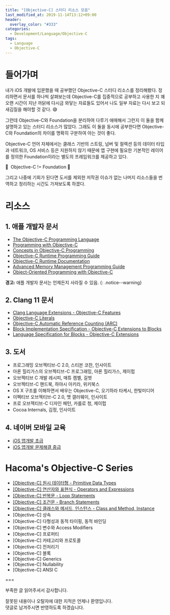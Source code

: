 ```yaml
---
title: "[Objective-C] 스터디 리소스 모음"
last_modified_at: 2019-11-14T13:12+09:00
header:
  overlay_color: "#333"
categories:
  - Development/Language/Objective-C
tags:
  - Language
  - Objective-C
---
```


# 들어가며

내가 iOS 개발에 입문했을 때 공부했던 Objective-C 스터디 리소스를 정리해봤다. 정리하면서 문서를 하나씩 살펴보는데 Objective-C를 집중적으로 공부하고 사용한 지
꽤 오랜 시간이 지난 까닭에 다시금 와닿는 자료들도 있어서 나도 일부 자료는 다시 보고 되새김질을 해야할 것 같다. 😅

그런데 Objective-C와 Foundation을 분리하여 다루기 애매해서 그런지 이 둘을 함께 설명하고 있는 스터디 리소스가 많았다. 그래도 이 둘을 동시에 공부한다면 Objective-C와 Foundation의 차이를 명확히 구분하여 아는 것이 좋다.

Objective-C 언어 자체에서는 클래스 기반의 스트링, 넘버 및 컬렉션 등의 데이터 타입과 네트워크, OS 서비스 등은 지원하지 않기 때문에 앱 구현에 필요한 기본적인 레이어를 정의한 Foundation이라는 별도의 프레임워크를 제공하고 있다.

🌟&nbsp; Objective-C != Foundation 🌟

그리고 나중에 기회가 된다면 도서를 제외한 저작권 이슈가 없는 나머지 리소스들을 번역하고 정리하는 시간도 가져보도록 하겠다.

# 리소스

## 1. 애플 개발자 문서

- [The Objective-C Programming Language](https://developer.apple.com/library/archive/documentation/Cocoa/Conceptual/ObjectiveC/Introduction/introObjectiveC.html)
- [Programming with Objective-C](https://developer.apple.com/library/archive/documentation/Cocoa/Conceptual/ProgrammingWithObjectiveC/Introduction/Introduction.html)
- [Concepts in Objective-C Programming](https://developer.apple.com/library/archive/documentation/General/Conceptual/CocoaEncyclopedia/Introduction/Introduction.html#//apple_ref/doc/uid/TP40010810)
- [Objective-C Runtime Programming Guide](https://developer.apple.com/library/archive/documentation/Cocoa/Conceptual/ObjCRuntimeGuide/Introduction/Introduction.html#//apple_ref/doc/uid/TP40008048)
- [Objective-C Runtime Documentation](https://developer.apple.com/documentation/objectivec/objective-c_runtime)
- [Advanced Memory Management Programming Guide](https://developer.apple.com/library/archive/documentation/Cocoa/Conceptual/MemoryMgmt/Articles/MemoryMgmt.html#//apple_ref/doc/uid/10000011i)
- [Object-Oriented Programming with Objective-C](https://developer.apple.com/library/archive/documentation/Cocoa/Conceptual/OOP_ObjC/Introduction/Introduction.html#//apple_ref/doc/uid/TP40005149)

**경고:** 애플 개발자 문서는 언제든지 사라질 수 있음.
{: .notice--warning}

## 2. Clang 11 문서

- [Clang Language Extensions - Objective-C Features](https://clang.llvm.org/docs/LanguageExtensions.html?highlight=objective#objective-c-features)
- [Objective-C Literals](https://clang.llvm.org/docs/ObjectiveCLiterals.html?highlight=objective)
- [Objective-C Automatic Reference Counting (ARC)](https://clang.llvm.org/docs/AutomaticReferenceCounting.html?highlight=objective)
- [Block Implementation Specification - Objective-C Extensions to Blocks](https://clang.llvm.org/docs/Block-ABI-Apple.html?highlight=objective#objective-c-extensions-to-blocks)
- [Language Specification for Blocks - Objective-C Extensions](https://clang.llvm.org/docs/BlockLanguageSpec.html?highlight=objective#objective-c-extensions)

## 3. 도서

- 프로그래밍 오브젝티브-C 2.0, 스티븐 코찬, 인사이트
- 아론 힐리가스의 오브젝티브-C 프로그래밍, 아론 힐리가스, 제이펍
- 오브젝티브 C 개발 레시피, 매튜 켐벨, 길벗
- 오브젝티브-C 핸드북, 하야시 아키라, 위키북스
- OS X 구조를 이해하면서 배우는 Objective-C, 오기하라 타케시, 한빛미디어
- 이펙티브 오브젝티브-C 2.0, 맷 갤러웨이, 인사이트
- 프로 오브젝티브-C 디자인 패턴, 카를로 청, 제이펍
- Cocoa Internals, 김정, 인사이트

## 4. 네이버 모바일 교육

- [iOS 앱개발 초급](https://tv.naver.com/v/364932/list/33493)
- [iOS 앱개발 문제해결 중급](https://tv.naver.com/v/384067/list/35318)

# Hacoma's Objective-C Series

- [[Objective-C] 원시 데이터형 - Primitive Data Types](https://hacoma.github.io/development/language/objective-c/primitive-data-types/)
- [[Objective-C] 연산자와 표현식 - Operators and Expressions](https://hacoma.github.io/development/language/objective-c/operators-and-expressions/)
- [[Objective-C] 반복문 - Loop Statements](https://hacoma.github.io/development/language/objective-c/loop-statements/)
- [[Objective-C] 조건문 - Branch Statements](https://hacoma.github.io/development/language/objective-c/branch-statements/)
- [[Objective-C] 클래스와 메서드, 인스턴스 - Class and Method, Instance](https://hacoma.github.io/development/language/objective-c/class-instance-method/)
- [Objective-C] 상속
- [Objective-C] 다형성과 동적 타이핑, 동적 바인딩
- [Objective-C] 변수와 Access Modifiers
- [Objective-C] 프로퍼티
- [Objective-C] 카테고리와 프로토콜
- [Objective-C] 전처리기
- [Objective-C] 블록
- [Objective-C] Generics
- [Objective-C] Nullability
- [Objective-C] ANSI C

===

부족한 글 읽어주셔서 감사합니다.

잘못된 내용이나 오탈자에 대한 지적은 언제나 환영입니다.  
댓글로 남겨주시면 반영하도록 하겠습니다.
